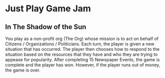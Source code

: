 # Just Play Game Jam
## In The Shadow of the Sun


You play as a non-profit org (The Org) whose mission is to act on behalf of Citizens / Organizations / Politicians. Each turn, the player is given a new situation that has occurred. The player then chooses how to respond to the situation based on the resources that they have and who they are trying to appease for popularity. After completing 15 Newspaper Events, the game is complete and the player has won. However, if the player runs out of money, the game is over.
